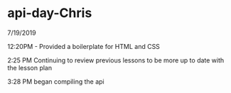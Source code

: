 # api-day-Chris

7/19/2019

12:20PM -
Provided a boilerplate for HTML and CSS

2:25 PM
Continuing to review previous lessons to 
be more up to date with the lesson plan

3:28 PM
began compiling the api
